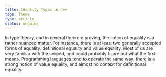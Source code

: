 ```yaml
---
title: Identity Types in C++
tags: Theme
type: article
status: ongoing
---
```


In type theory, and in general theorem proving, the notion of equality is a rather nuanced matter. For instance, there is at least two generally accepted forms of equality: definitional equality and value equality. Most of us are very familiar with the second, and could probably figure out what the first means. Programming languages tend to operate the same way; there is a strong notion of value equality, and almost no context for definitional equality.